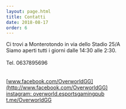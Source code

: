 ```yaml
---
layout: page.html
title: Contatti
date: 2018-08-17
order: 6
---
```


Ci trovi a Monterotondo in via dello Stadio 25/A<br>
Siamo aperti tutti i giorni dalle 14:30 alle 2:30.<br><br>
Tel. 0637895696<br><br>
<span id="emailAddress"></span><br> [www.facebook.com/OverworldGG](http://www.facebook.com/OverworldGG)
<br> [instagram: overworld.esportsgamingpub](https://www.instagram.com/overworld.esportsgamingpub)<br>
[t.me/OverworldGG](http://t.me/OverworldGG)
